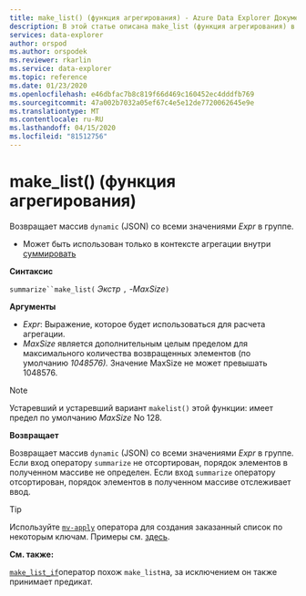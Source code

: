 ```yaml
---
title: make_list() (функция агрегирования) - Azure Data Explorer Документы Майкрософт
description: В этой статье описана make_list (функция агрегирования) в Azure Data Explorer.
services: data-explorer
author: orspod
ms.author: orspodek
ms.reviewer: rkarlin
ms.service: data-explorer
ms.topic: reference
ms.date: 01/23/2020
ms.openlocfilehash: e46dbfac7b8c819f66d469c160452ec4dddfb769
ms.sourcegitcommit: 47a002b7032a05ef67c4e5e12de7720062645e9e
ms.translationtype: MT
ms.contentlocale: ru-RU
ms.lasthandoff: 04/15/2020
ms.locfileid: "81512756"
---
```

# <a name="make_list-aggregation-function"></a>make_list() (функция агрегирования)

Возвращает массив `dynamic` (JSON) со всеми значениями *Expr* в группе.

* Может быть использован только в контексте агрегации внутри [суммировать](summarizeoperator.md)

**Синтаксис**

`summarize``make_list(` *Экстр* `,` *-MaxSize*`)`

**Аргументы**

* *Expr*: Выражение, которое будет использоваться для расчета агрегации.
* *MaxSize* является дополнительным целым пределом для максимального количества возвращенных элементов (по умолчанию *1048576).* Значение MaxSize не может превышать 1048576.

> [!NOTE]
> Устаревший и устаревший вариант `makelist()` этой функции: имеет предел по умолчанию *MaxSize* No 128.

**Возвращает**

Возвращает массив `dynamic` (JSON) со всеми значениями *Expr* в группе.
Если вход оператору `summarize` не отсортирован, порядок элементов в полученном массиве не определен.
Если вход `summarize` оператору отсортирован, порядок элементов в полученном массиве отслеживает ввод.

> [!TIP]
> Используйте [`mv-apply`](./mv-applyoperator.md) оператора для создания заказанный список по некоторым ключам. Примеры см. [здесь](./mv-applyoperator.md#using-mv-apply-operator-to-sort-the-output-of-makelist-aggregate-by-some-key).

**См. также:**

[`make_list_if`](./makelistif-aggfunction.md)оператор похож `make_list`на, за исключением он также принимает предикат.